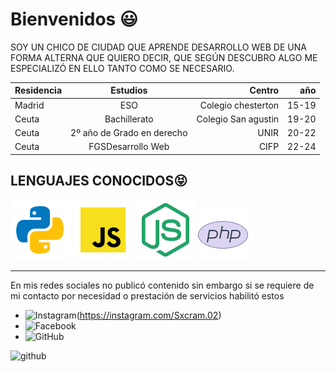 # Bienvenidos 😃

SOY UN CHICO DE CIUDAD QUE APRENDE DESARROLLO WEB DE UNA FORMA ALTERNA QUE QUIERO DECIR, QUE SEGÚN DESCUBRO ALGO ME ESPECIALIZÓ EN ELLO TANTO COMO SE NECESARIO.

|Residencia|Estudios|Centro|año|
|:---|:---:|---:|---:|
|Madrid| ESO| Colegio chesterton|15-19|
|Ceuta|Bachillerato|Colegio San agustin|19-20|
|Ceuta| 2º año de Grado en derecho| UNIR|20-22|
|Ceuta| FGSDesarrollo Web| CIFP| 22-24|

## **LENGUAJES CONOCIDOS**😝

![PYTHON](icons8-python.svg)
![JAVASCRIPT](icons8-javascript.svg)
![NODEJS](icons8-node-js.svg)
![PHP](icons8-php-logo.svg)

<hr />

En mis redes sociales no publicó contenido sin embargo si se requiere de mi contacto por necesidad o prestación de servicios habilitó estos

- ![Instagram](/)(https://instagram.com/Sxcram.02)
- ![Facebook](https://www.facebook.com/Sxcram02)
- ![GitHub](https://github.com/Sxcram02)


![github](https://github-profile-trophy.vercel.app/?username=MarcosDominguezVega&theme=radical&no-frame=false&no-bg=false&margin-w=4)
